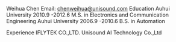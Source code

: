 Weihua Chen
Email: chenweihua@unisound.com
Education
Auhui University 2010.9 -2012.6
M.S. in Electronics and Communication Engineering
Auhui University 2006.9 -2010.6
B.S. in Automation

Experience
IFLYTEK CO.,LTD. 
Unisound AI Technology Co.,Ltd
